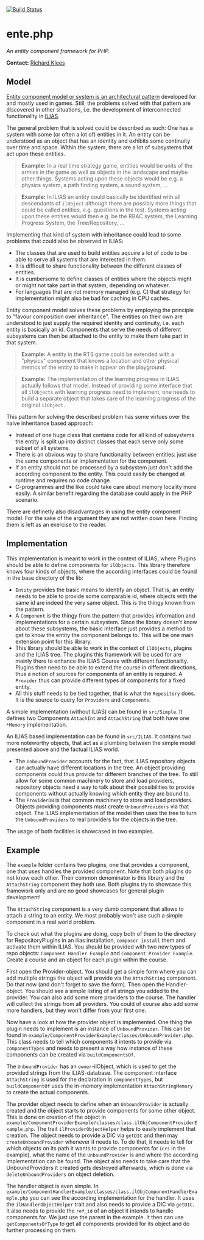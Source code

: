 [![Build Status](https://travis-ci.com/conceptsandtraining/lib-ente.svg?token=4shwrT94iPQfpaEX1GWY&branch=master)](https://travis-ci.com/conceptsandtraining/lib-ente)
# ente.php

*An entity component framework for PHP.*

**Contact:** [Richard Klees](https://github.com/klees)


## Model

[Entity component model or system is an architectural pattern](https://en.wikipedia.org/wiki/Entity%E2%80%93component%E2%80%93system)
developed for and mostly used in games. Still, the problems solved with that
pattern are discovered in other situations, i.e. the development of interconnected
functionality in [ILIAS](https://github.com/ILIAS-eLearning/ILIAS).

The general problem that is solved could be described as such: One has a system
with some (or often a lot of) entities in it. An entity can be understood as an
object that has an identity and exhibits some continuity over time and space.
Within the system, there are a lot of subsystems that act upon these entities.

> **Example:**
> In a real time strategy game, entities would be units of the armies in the game
> as well as objects in the landscape and maybe other things. Systems acting
> upon these objects would be e.g. a physics system, a path finding system, a
> sound system, ...

> **Example:**
> In ILIAS an entity could basically be identified with all descendants of `ilObject`
> although there are possibly more things that could be called entities, e.g.
> questions in the test. Systems acting upon these entities would then e.g. be the
> RBAC system, the Learning Progress System, the Tree/Repository, ...

Implementing that kind of system with inheritance could lead to some problems that
could also be observed in ILIAS:

* The classes that are used to build entities aqcuire a lot of code to be able to
  serve all systems that are interested in them.
* It is difficult to share functionality between the different classes of entities.
* It is cumbersome to define classes of entities where the objects might or might
  not take part in that system, depending on whatever.
* For languages that are not memory managed (e.g. C) that strategy for implementation
  might also be bad for caching in CPU caches.

Entity component model solves these problems by employing the principle to "favour
composition over inheritance". The entities on their own are understood to just
supply the required identity and continuity, i.e. each entity is basically an id.
Components that serve the needs of different subsystems can then be attached to
the entity to make them take part in that system.

> **Example:**
> A entity in the RTS game could be extended with a "physics" component that
> knows a location and other physical metrics of the entity to make it appear
> on the playground.

> **Example:**
> The implementation of the learning progress in ILIAS actually follows that
> model. Instead of providing some interface that all `ilObjects` with learning
> progress need to implement, one needs to build a separate object that takes
> care of the learning progress of the original `ilObject`.

This pattern for solving the described problem has some virtues over the naive
inheritance based approach:

* Instead of one huge class that contains code for all kind of subsystems the
  entity is split up into distinct classes that each serve only some subset
  of all systems.
* There is an obvious way to share functionality between entities: just use
  the same components or implementation for the component.
* If an entity should not be processed by a subsystem just don't add the
  according component to the entity. This could easily be changed at runtime
  and requires no code change.
* C-programmes and the like could take care about memory locality more easily.
  A similar benefit regarding the database could apply in the PHP scenario.

There are definetly also disadvantages in using the entity component model. For
the sake of the argument they are not written down here. Finding them is left as
an exercise to the reader.


## Implementation

This implementation is meant to work in the context of ILIAS, where Plugins should
be able to define components for `ilObjects`. This library therefore knows four
kinds of objects, where the according interfaces could be found in the base directory
of the lib:

* `Entity` provides the basic means to identify an object. That is, an entity
  needs to be able to provide some comparable id, where objects with the same id
  are indeed the very same object. This is the thingy known from the pattern.
* A `Component` is the thingy from the pattern that provides information and
  implementations for a certain subsystem. Since the library doesn't know about
  these subsystems, the basic interface just provides a method to get to know
  the entity the component belongs to. This will be one main extension point
  for this library.
* This library should be able to work in the context of `ilObjects`, plugins and
  the ILIAS tree. The plugins this framework will be used for are mainly there
  to enhance the ILIAS Course with different functionality. Plugins then need
  to be able to extend the course in different directions, thus a notion of
  sources for components of an entity is required. A `Provider` thus can provide
  different types of components for a fixed entity. 
* All this stuff needs to be tied together, that is what the `Repository` does.
  It is the source to query for `Providers` and `Components`.

A simple implementation (without ILIAS) can be found in `src/Simple`. It defines
two Components `AttachInt` and `AttachString` that both have one `*Memory`
implementation.

An ILIAS based implementation can be found in `src/ILIAS`. It contains two more
noteworthy objects, that act as a plumbing between the simple model presented
above and the factual ILIAS world.

* The `UnboundProvider` accounts for the fact, that ILIAS repository objects can
  actually have different locations in the tree. An object providing components
  could thus provide for different branches of the tree. To still allow for some
  common machinery to store and load providers, repository objects need a way to
  talk about their possibilities to provide components without actually knowing
  which entity they are bound to.
* The `ProviderDB` is that common machinery to store and load providers. Objects
  providing components must create `UnboundProviders` via that object. The ILIAS
  implementation of the model then uses the tree to turn the `UnboundProviders`
  to real providers for the objects in the tree.

The usage of both facilities is showcased in two examples.


## Example

The `example` folder contains two plugins, one that provides a component, one that
uses handles the provided component. Note that both plugins do not know each other.
Their common denominator is this library and the `AttachString` component they both
use. Both plugins try to showcase this framework only and are no good showcases for
general plugin development!

The `AttachString` component is a very dumb component that allows to attach a string
to an entity. We most probably won't use such a simple component in a real world
problem.

To check out what the plugins are doing, copy both of them to the directory for
RepositoryPlugins in an ilias installation, `composer install` them and activate
them within ILIAS. You should be provided with two new types of repo objects: 
`Component Handler Example` and `Component Provider Example`. Create a course and
an object for each plugin within the course.

First open the Provider-object. You should get a simple form where you can add
multiple strings the object will provide via the `AttachString` component. Do that
now (and don't forget to save the form). Then open the Handler-object. You should
see a simple listing of all strings you added to the provider. You can also
add some more providers to the course. The handler will collect the strings
from all providers. You could of course also add some more handlers, but they
won't differ from your first one.

Now have a look at how the provider object is implemented. One thing the plugin
needs to implement is an instance of `UnboundProvider`. This can be found in
`example/ComponentProviderExample/classes/UnboundProvider.php`. This class needs
to tell which components it intents to provide via `componentTypes` and needs to
present a way how instance of these components can be created via `buildComponentsOf`.

The `UnboundProvider` has an `owner`-ilObject, which is used to get the provided
strings from the ILIAS-database. The component interface `AttachString` is used
for the declaration in `componentTypes`, but `buildComponentOf` uses the in-memory
implementation `AttachStringMemory` to create the actual components. 

The provider object needs to define when an `UnboundProvider` is actually created
and the object starts to provide components for some other object. This is done
on creation of the object in `example/ComponentProviderExample/classes/class.ilObjComponentProviderExample.php`. The trait `ilProviderObjectHelper` helps to easily implement that
creation. The object needs to provide a DIC via `getDIC` and then may `createUnboundProvider`
whenever it needs to. To do that, it needs to tell for which objects on its path
it wants to provide components for (`crs` in the example), what the name of the
`UnboundProvider` is and where the according implementation can be found. The object
also needs to take care that the UnboundProviders it created gets destroyed afterwards,
which is done via `deleteUnboundProviders` on object deletion.

The handler object is even simple. In `example/ComponentHandlerExample/classes/class.ilObjComponentHandlerExample.php`
you can see the according implementation for the handler. It uses the `ilHandlerObjectHelper`
trait and also needs to provide a DIC via `getDIC`. It also needs to provide the
`ref_id` of an object it intends to handle components for. We just use the parent
in the example. It then can use `getComponentsOfType` to get all components provided
for its object and do further processing on them.
